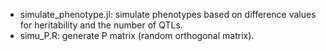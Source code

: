 - simulate_phenotype.jl: simulate phenotypes based on difference values for heritability and the number of QTLs.
- simu_P.R: generate P matrix (random orthogonal matrix).